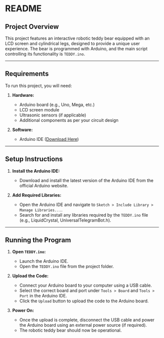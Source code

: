 # README

## Project Overview
This project features an interactive robotic teddy bear equipped with an LCD screen and cylindrical legs, designed to provide a unique user experience. The bear is programmed with Arduino, and the main script controlling its functionality is `TEDDY.ino`.

---

## Requirements
To run this project, you will need:

1. **Hardware:**
   - Arduino board (e.g., Uno, Mega, etc.)
   - LCD screen module
   - Ultrasonic sensors (if applicable)
   - Additional components as per your circuit design

2. **Software:**
   - Arduino IDE ([Download Here](https://www.arduino.cc/en/software))

---

## Setup Instructions

1. **Install the Arduino IDE:**
   - Download and install the latest version of the Arduino IDE from the official Arduino website.

2. **Add Required Libraries:**
   - Open the Arduino IDE and navigate to `Sketch > Include Library > Manage Libraries...`.
   - Search for and install any libraries required by the `TEDDY.ino` file (e.g., LiquidCrystal, UniversalTelegramBot.h).

---

## Running the Program

1. **Open `TEDDY.ino`:**
   - Launch the Arduino IDE.
   - Open the `TEDDY.ino` file from the project folder.

2. **Upload the Code:**
   - Connect your Arduino board to your computer using a USB cable.
   - Select the correct board and port under `Tools > Board` and `Tools > Port` in the Arduino IDE.
   - Click the `Upload` button to upload the code to the Arduino board.

3. **Power On:**
   - Once the upload is complete, disconnect the USB cable and power the Arduino board using an external power source (if required).
   - The robotic teddy bear should now be operational.





